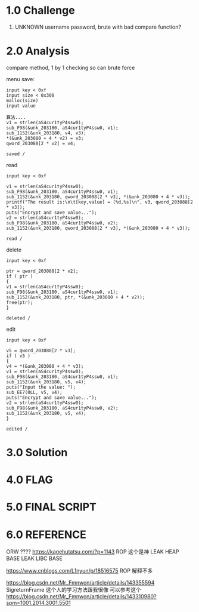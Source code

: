 # 1.0 Challenge
1. UNKNOWN username password, brute with bad compare function?
# 2.0 Analysis
compare method, 1 by 1 checking so can brute force

menu 
save:
```
input key < 0xf
input size < 0x300
malloc(size)
input value

算法....
v1 = strlen(aS4cur1tyP4ssw0);
sub_F98(&unk_203180, aS4cur1tyP4ssw0, v1);
sub_1152(&unk_203180, v4, v3);
*(&unk_203080 + 4 * v2) = v3;
qword_203088[2 * v2] = v4;

saved /
```
read
```
input key < 0xf

v1 = strlen(aS4cur1tyP4ssw0);
sub_F98(&unk_203180, aS4cur1tyP4ssw0, v1);
sub_1152(&unk_203180, qword_203088[2 * v3], *(&unk_203080 + 4 * v3));
printf("The result is:\n\t[key,value] = [%d,%s]\n", v3, qword_203088[2 * v3]);
puts("Encrypt and save value...");
v2 = strlen(aS4cur1tyP4ssw0);
sub_F98(&unk_203180, aS4cur1tyP4ssw0, v2);
sub_1152(&unk_203180, qword_203088[2 * v3], *(&unk_203080 + 4 * v3));

read / 
```
delete
```
input key < 0xf

ptr = qword_203088[2 * v2];
if ( ptr )
{
v1 = strlen(aS4cur1tyP4ssw0);
sub_F98(&unk_203180, aS4cur1tyP4ssw0, v1);
sub_1152(&unk_203180, ptr, *(&unk_203080 + 4 * v2));
free(ptr);
}

deleted / 
```
edit
```
input key < 0xf

v5 = qword_203088[2 * v3];
if ( v5 )
{
v4 = *(&unk_203080 + 4 * v3);
v1 = strlen(aS4cur1tyP4ssw0);
sub_F98(&unk_203180, aS4cur1tyP4ssw0, v1);
sub_1152(&unk_203180, v5, v4);
puts("Input the value: ");
sub_EE7(0LL, v5, v4);
puts("Encrypt and save value...");
v2 = strlen(aS4cur1tyP4ssw0);
sub_F98(&unk_203180, aS4cur1tyP4ssw0, v2);
sub_1152(&unk_203180, v5, v4);
}

edited / 
```


# 3.0 Solution

# 4.0 FLAG 

# 5.0 FINAL SCRIPT 

# 6.0 REFERENCE
ORW ????
https://kagehutatsu.com/?p=1143 ROP 这个是神
LEAK HEAP BASE
LEAK LIBC BASE


https://www.cnblogs.com/L1nyun/p/18516575 ROP 解释不多

https://blog.csdn.net/Mr_Fmnwon/article/details/143355594 SigreturnFrame 这个人的学习方法跟我很像
可以参考这个 https://blog.csdn.net/Mr_Fmnwon/article/details/143310980?spm=1001.2014.3001.5501